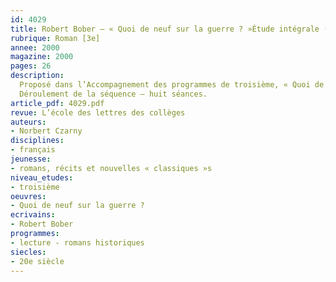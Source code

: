 ```yaml
---
id: 4029
title: Robert Bober – « Quoi de neuf sur la guerre ? »Étude intégrale (séquence)
rubrique: Roman [3e]
annee: 2000
magazine: 2000
pages: 26
description: 
  Proposé dans l’Accompagnement des programmes de troisième, « Quoi de neuf sur la guerre ? » est un roman pour lequel les pistes d’exploitation sont nombreuses. On peut l’envisager dans un cadre interdisciplinaire, avec le professeur d’histoire. On peut aussi l’étudier dans le cadre du cours de français, comme roman contemporain mettant en œuvre diverses techniques et procédés, à commencer par la multiplicité des points de vue et le relativisme qu’elle induit. L’étude proposée ici combine ces approches. Les procédés sont analysés pour autant qu’ils éclairent l’arrière-plan historique. Dans ce roman pudique et émouvant, l’événement central est la Seconde Guerre mondiale. Pourtant, le conflit dévastateur qui a décimé la communauté juive n’apparaît que de façon indirecte ou elliptique. Dans l’atelier de confection qui sert de cadre essentiel au roman, ses conséquences seules se perçoivent. Ce lieu unique et le mode de communication qu’il suppose, la conversation, permettent de lire ce roman comme une pièce de théâtre. Mais aussi de comprendre le désir de dire, de transmettre, pour montrer que la vie a repris ses droits et, avec elle, le désir d’être heureux.
  Déroulement de la séquence – huit séances.
article_pdf: 4029.pdf
revue: L’école des lettres des collèges
auteurs:
- Norbert Czarny
disciplines:
- français
jeunesse:
- romans, récits et nouvelles « classiques »s
niveau_etudes:
- troisième
oeuvres:
- Quoi de neuf sur la guerre ?
ecrivains:
- Robert Bober
programmes:
- lecture - romans historiques
siecles:
- 20e siècle
---
```

